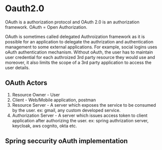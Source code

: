 # Oauth2.0

OAuth is a authorization protocol and OAuth 2.0 is an authorization framework. 
OAuth = Open Authorization. 

OAuth is sometimes called delegated Authroization framework as it is possible for an application to delegate the authrization and authentication management to some external applications. For example, social logins uses oAuth authentication mechanism. Without oAuth, the user has to maintain  user credential for each authroized 3rd party resource they would use and moreover, it also limits the scope of a 3rd party application to access the user details.

## OAuth Actors

1. Resource Owner - User
2. Client - Web/Mobile application, postman
3. Resource Server - A server which exposes the service to be consumed by the user. ex: gmail, any custom developed service.
4. Authorization Server - A server which issues access token to client application after authorizing the user. ex: spring authrization server, keycloak, aws cognito, okta etc.


## Spring seccurity oAuth implementation



